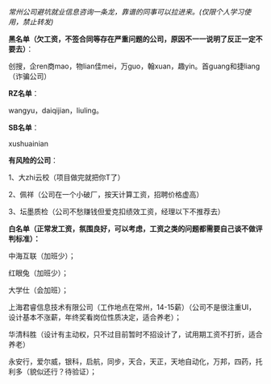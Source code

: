 *常州公司避坑就业信息咨询一条龙，靠谱的同事可以拉进来。(仅限个人学习使用，禁止转发)*

**黑名单（欠工资，不签合同等存在严重问题的公司，原因不一一说明了反正一定不要去）**：

创搜，企ren商mao，物lian佳mei，万guo，翰xuan，趣yin。首guang和捷liang（诈骗公司）

**RZ名单**：

wangyu，daiqijian，liuling。

**SB名单**：

xushuainian

**有风险的公司**：

1、大zhi云校（项目做完就把你T了）

2、佩祥（公司在一个小破厂，按天计算工资，招聘价格虚高）

3、坛墨质检（公司不愁赚钱但爱克扣绩效工资，经理以下不推荐去）

 

**白名单（正常发工资，氛围良好，可以考虑，工资之类的问题都需要自己谈不做评判标准）：**

中海互联（加班少）；

红眼兔（加班少）；

大学仕（会加班）；

上海君睿信息技术有限公司（工作地点在常州，14-15薪）（公司不是很注重UI，设计基本不涨薪，年终奖看岗位性质决定，适合养老）；

华清科胜（设计有主动权，只不过目前暂时不招设计了，试用期工资不打折，适合养老）

永安行，爱尔威，银科，启航，同步，天合，天正，天地自动化，万邦，四药，托利多（貌似还行？待验证）；
